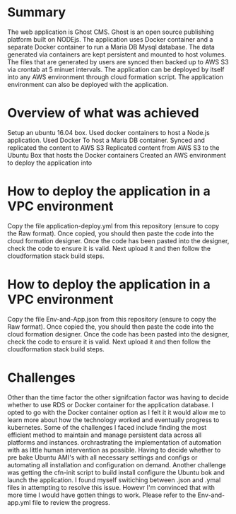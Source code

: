 # Summary

The web application is Ghost CMS. Ghost is an open source publishing platform built on NODEjs. The application uses Docker container and a separate Docker container to run a Maria DB Mysql database. The data generated via  containers are kept persistent and mounted to host volumes. The files that are generated by users are synced then backed up to AWS S3 via crontab at 5 minuet intervals. The application can be deployed by itself into any AWS environment through cloud formation script. The application environment can also be deployed with the application.


# Overview of what was achieved

Setup an ubuntu 16.04 box. Used docker containers to host a Node.js application. Used Docker To host a Maria DB container. Synced and replicated the content to AWS S3 Replicated content from AWS S3 to the Ubuntu Box that hosts the Docker containers Created an AWS environment to deploy the application into

# How to deploy the application in a VPC environment 

Copy the file application-deploy.yml from this repository (ensure to copy the Raw format).  Once copied, you should then paste the code into the cloud formation designer. Once the code has been pasted into the designer, check the code to ensure it is valid. Next  upload it and then follow the cloudformation stack build steps.


# How to deploy the application in a VPC environment 
Copy the file Env-and-App.json from this repository (ensure to copy the Raw format).  Once copied the, you should then paste the code into the cloud formation designer. Once the code has been pasted into the designer, check the code to ensure it is valid. Next  upload it and then follow the cloudformation stack build steps.

# Challenges

Other than the time factor the other signifcation factor was having to decide whether to use RDS or Docker container for the application database. I opted to go with the Docker container option as I felt it it would allow me to learn more about how the technology worked and eventually progress to kubernetes. Some of the challenges I faced include finding the most efficient method to maintain and manage persistent data across all platforms and instances. orchrastrating the implementation of automation with as little human intervention as possible. Having to decide whether to pre bake Ubuntu AMI's with all necessary settings and configs or automating  all installation and configuration on demand. Another challenge was getting the cfn-init script to build install configure the Ubuntu bok and launch the application. I found  myself switiching between .json and .ymal files in attempting to resolve this issue. Howevr I'm convinced that with more time I would have gotten things to work. Please refer to the Env-and-app.yml file to review the progress. 



